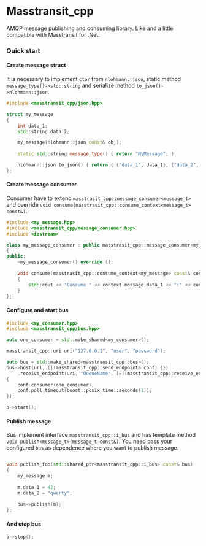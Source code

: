 # Masstransit_cpp

AMQP message publishing and consuming library. Like and a little compatible with Masstransit for .Net.

### Quick start

#### Create message struct

It is necessary to implement `ctor` from `nlohmann::json`, static method `message_type()->std::string` and serialize method `to_json()->nlohmann::json`.

```cpp
#include <masstransit_cpp/json.hpp>

struct my_message
{
	int data_1;
	std::string data_2;

	my_message(nlohmann::json const& obj);
	
	static std::string message_type() { return "MyMessage"; }

	nlohmann::json to_json() { return { {"data_1", data_1}, {"data_2", data_2} }; }
};
```

#### Create message consumer

Consumer have to extend `masstrasit_cpp::message_consumer<message_t>` and override `void consume(masstrasit_cpp::consume_context<message_t> const&)`.

```cpp
#include <my_message.hpp>
#include <masstransit_cpp/message_consumer.hpp>
#include <iostream>

class my_message_consumer : public masstrasit_cpp::message_consumer<my_message>
{
public:
	~my_message_consumer() override {};
	
	void consume(masstrasit_cpp::consume_context<my_message> const& context) override
	{
	    std::cout << "Consume " << context.message.data_1 << ":" << context.message.data_2 << std::endl;
	}
};
```

#### Configure and start bus

```cpp
#include <my_consumer.hpp>
#include <masstransit_cpp/bus.hpp>

auto one_consumer = std::make_shared<my_consumer>();

masstransit_cpp::uri uri("127.0.0.1", "user", "password");

auto bus = std::make_shared<masstransit_cpp::bus>();
bus->host(uri, [](masstransit_cpp::send_endpoint& conf) {})
	.receive_endpoint(uri, "QueueName", [=](masstransit_cpp::receive_endpoint & conf)
{
	conf.consumer(one_consumer);
	conf.poll_timeout(boost::posix_time::seconds(1));
});

b->start();
```

#### Publish message

Bus implement interface `masstransit_cpp::i_bus` and has template method `void publish<message_t>(message_t const&)`.
You need pass your configured `bus` as dependence where you want to publish message.

```cpp

void publish_foo(std::shared_ptr<masstransit_cpp::i_bus> const& bus)
{
    my_message m;
    
    m.data_1 = 42;
    m.data_2 = "qwerty";
    
    bus->publish(m);
};
```

#### And stop bus

```cpp
b->stop();
```


